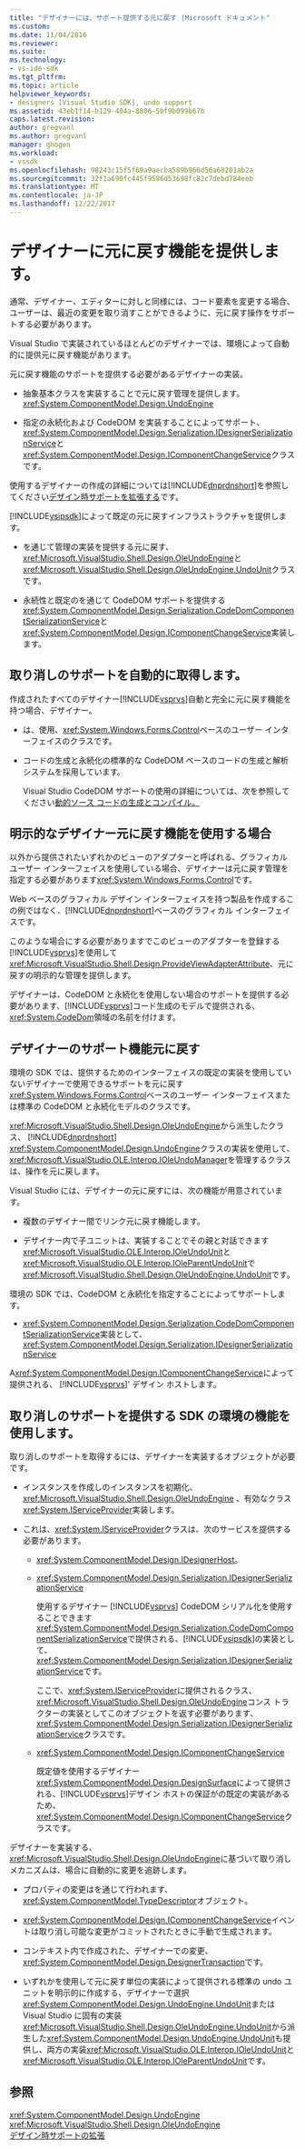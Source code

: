 ```yaml
---
title: "デザイナーには、サポート提供する元に戻す |Microsoft ドキュメント"
ms.custom: 
ms.date: 11/04/2016
ms.reviewer: 
ms.suite: 
ms.technology:
- vs-ide-sdk
ms.tgt_pltfrm: 
ms.topic: article
helpviewer_keywords:
- designers [Visual Studio SDK], undo support
ms.assetid: 43eb1f14-b129-404a-8806-5bf9b099b67b
caps.latest.revision: 
author: gregvanl
ms.author: gregvanl
manager: ghogen
ms.workload:
- vssdk
ms.openlocfilehash: 98243c15f5f69a9aecba589b966d56a68201ab2a
ms.sourcegitcommit: 32f1a690fc445f9586d53698fc82c7debd784eeb
ms.translationtype: MT
ms.contentlocale: ja-JP
ms.lasthandoff: 12/22/2017
---
```

# <a name="supplying-undo-support-to-designers"></a>デザイナーに元に戻す機能を提供します。
通常、デザイナー、エディターに対しと同様には、コード要素を変更する場合、ユーザーは、最近の変更を取り消すことができるように、元に戻す操作をサポートする必要があります。  
  
 Visual Studio で実装されているほとんどのデザイナーでは、環境によって自動的に提供元に戻す機能があります。  
  
 元に戻す機能のサポートを提供する必要があるデザイナーの実装。  
  
-   抽象基本クラスを実装することで元に戻す管理を提供します。<xref:System.ComponentModel.Design.UndoEngine>  
  
-   指定の永続化および CodeDOM を実装することによってサポート、<xref:System.ComponentModel.Design.Serialization.IDesignerSerializationService>と<xref:System.ComponentModel.Design.IComponentChangeService>クラスです。  
  
 使用するデザイナーの作成の詳細については[!INCLUDE[dnprdnshort](../code-quality/includes/dnprdnshort_md.md)]を参照してください[デザイン時サポートを拡張する](http://msdn.microsoft.com/Library/d6ac8a6a-42fd-4bc8-bf33-b212811297e2)です。  
  
 [!INCLUDE[vsipsdk](../extensibility/includes/vsipsdk_md.md)]によって既定の元に戻すインフラストラクチャを提供します。  
  
-   を通じて管理の実装を提供する元に戻す、<xref:Microsoft.VisualStudio.Shell.Design.OleUndoEngine>と<xref:Microsoft.VisualStudio.Shell.Design.OleUndoEngine.UndoUnit>クラスです。  
  
-   永続性と既定のを通じて CodeDOM サポートを提供する<xref:System.ComponentModel.Design.Serialization.CodeDomComponentSerializationService>と<xref:System.ComponentModel.Design.IComponentChangeService>実装します。  
  
## <a name="obtaining-undo-support-automatically"></a>取り消しのサポートを自動的に取得します。  
 作成されたすべてのデザイナー[!INCLUDE[vsprvs](../code-quality/includes/vsprvs_md.md)]自動と完全に元に戻す機能を持つ場合、デザイナー。  
  
-   は、使用、<xref:System.Windows.Forms.Control>ベースのユーザー インターフェイスのクラスです。  
  
-   コードの生成と永続化の標準的な CodeDOM ベースのコードの生成と解析システムを採用しています。  
  
     Visual Studio CodeDOM サポートの使用の詳細については、次を参照してください[動的ソース コードの生成とコンパイル。](/dotnet/framework/reflection-and-codedom/dynamic-source-code-generation-and-compilation)  
  
## <a name="when-to-use-explicit-designer-undo-support"></a>明示的なデザイナー元に戻す機能を使用する場合  
 以外から提供されたいずれかのビューのアダプターと呼ばれる、グラフィカル ユーザー インターフェイスを使用している場合、デザイナーは元に戻す管理を指定する必要があります<xref:System.Windows.Forms.Control>です。  
  
 Web ベースのグラフィカル デザイン インターフェイスを持つ製品を作成するこの例ではなく、[!INCLUDE[dnprdnshort](../code-quality/includes/dnprdnshort_md.md)]ベースのグラフィカル インターフェイスです。  
  
 このような場合にする必要がありますでこのビューのアダプターを登録する[!INCLUDE[vsprvs](../code-quality/includes/vsprvs_md.md)]を使用して<xref:Microsoft.VisualStudio.Shell.Design.ProvideViewAdapterAttribute>、元に戻すの明示的な管理を提供します。  
  
 デザイナーは、CodeDOM と永続化を使用しない場合のサポートを提供する必要があります、[!INCLUDE[vsprvs](../code-quality/includes/vsprvs_md.md)]コード生成のモデルで提供される、<xref:System.CodeDom>領域の名前を付けます。  
  
## <a name="undo-support-features-of-the-designer"></a>デザイナーのサポート機能元に戻す  
 環境の SDK では、提供するためのインターフェイスの既定の実装を使用していないデザイナーで使用できるサポートを元に戻す<xref:System.Windows.Forms.Control>ベースのユーザー インターフェイスまたは標準の CodeDOM と永続化モデルのクラスです。  
  
 <xref:Microsoft.VisualStudio.Shell.Design.OleUndoEngine>から派生したクラス、 [!INCLUDE[dnprdnshort](../code-quality/includes/dnprdnshort_md.md)] <xref:System.ComponentModel.Design.UndoEngine>クラスの実装を使用して、<xref:Microsoft.VisualStudio.OLE.Interop.IOleUndoManager>を管理するクラスは、操作を元に戻します。  
  
 Visual Studio には、デザイナーの元に戻すには、次の機能が用意されています。  
  
-   複数のデザイナー間でリンク元に戻す機能します。  
  
-   デザイナー内で子ユニットは、実装することでその親と対話できます<xref:Microsoft.VisualStudio.OLE.Interop.IOleUndoUnit>と<xref:Microsoft.VisualStudio.OLE.Interop.IOleParentUndoUnit>で<xref:Microsoft.VisualStudio.Shell.Design.OleUndoEngine.UndoUnit>です。  
  
 環境の SDK では、CodeDOM と永続化を指定することによってサポートします。  
  
-   <xref:System.ComponentModel.Design.Serialization.CodeDomComponentSerializationService>実装として、<xref:System.ComponentModel.Design.Serialization.IDesignerSerializationService>  
  
 A<xref:System.ComponentModel.Design.IComponentChangeService>によって提供される、 [!INCLUDE[vsprvs](../code-quality/includes/vsprvs_md.md)]' デザイン ホストします。  
  
## <a name="using-the-environment-sdk-features-to-supply-undo-support"></a>取り消しのサポートを提供する SDK の環境の機能を使用します。  
 取り消しのサポートを取得するには、デザイナーを実装するオブジェクトが必要です。  
  
-   インスタンスを作成しのインスタンスを初期化、 <xref:Microsoft.VisualStudio.Shell.Design.OleUndoEngine> 、有効なクラス<xref:System.IServiceProvider>実装します。  
  
-   これは、<xref:System.IServiceProvider>クラスは、次のサービスを提供する必要があります。  
  
    -   <xref:System.ComponentModel.Design.IDesignerHost>。  
  
    -   <xref:System.ComponentModel.Design.Serialization.IDesignerSerializationService>  
  
         使用するデザイナー [!INCLUDE[vsprvs](../code-quality/includes/vsprvs_md.md)] CodeDOM シリアル化を使用することできます<xref:System.ComponentModel.Design.Serialization.CodeDomComponentSerializationService>で提供される、[!INCLUDE[vsipsdk](../extensibility/includes/vsipsdk_md.md)]の実装として、<xref:System.ComponentModel.Design.Serialization.IDesignerSerializationService>です。  
  
         ここで、<xref:System.IServiceProvider>に提供されるクラス、<xref:Microsoft.VisualStudio.Shell.Design.OleUndoEngine>コンス トラクターの実装としてこのオブジェクトを返す必要があります、<xref:System.ComponentModel.Design.Serialization.IDesignerSerializationService>クラスです。  
  
    -   <xref:System.ComponentModel.Design.IComponentChangeService>  
  
         既定値を使用するデザイナー<xref:System.ComponentModel.Design.DesignSurface>によって提供される、[!INCLUDE[vsprvs](../code-quality/includes/vsprvs_md.md)]デザイン ホストの保証がの既定の実装があるため、<xref:System.ComponentModel.Design.IComponentChangeService>クラスです。  
  
 デザイナーを実装する、<xref:Microsoft.VisualStudio.Shell.Design.OleUndoEngine>に基づいて取り消しメカニズムは、場合に自動的に変更を追跡します。  
  
-   プロパティの変更はを通じて行われます、<xref:System.ComponentModel.TypeDescriptor>オブジェクト。  
  
-   <xref:System.ComponentModel.Design.IComponentChangeService>イベントは取り消し可能な変更がコミットされたときに手動で生成されます。  
  
-   コンテキスト内で作成された、デザイナーでの変更、<xref:System.ComponentModel.Design.DesignerTransaction>です。  
  
-   いずれかを使用して元に戻す単位の実装によって提供される標準の undo ユニットを明示的に作成する、デザイナーで選択<xref:System.ComponentModel.Design.UndoEngine.UndoUnit>または Visual Studio に固有の実装<xref:Microsoft.VisualStudio.Shell.Design.OleUndoEngine.UndoUnit>から派生した<xref:System.ComponentModel.Design.UndoEngine.UndoUnit>も提供し、両方の実装<xref:Microsoft.VisualStudio.OLE.Interop.IOleUndoUnit>と<xref:Microsoft.VisualStudio.OLE.Interop.IOleParentUndoUnit>です。  
  
## <a name="see-also"></a>参照  
 <xref:System.ComponentModel.Design.UndoEngine>   
 <xref:Microsoft.VisualStudio.Shell.Design.OleUndoEngine>   
 [デザイン時サポートの拡張](http://msdn.microsoft.com/Library/d6ac8a6a-42fd-4bc8-bf33-b212811297e2)